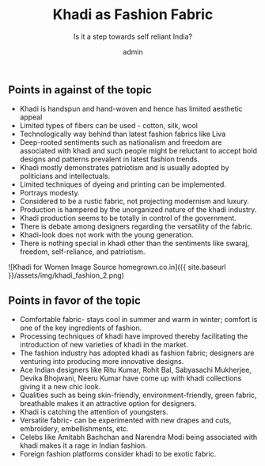 ﻿---
layout: post
title:  Khadi as Fashion Fabric
subtitle: Is it a step towards self reliant India?
description: GD Topic with points in favour and in against of Khadi fabric
author: admin
category: gdtopic
tags:
 - Fashion
 - Khadi
image: https://res.cloudinary.com/jitendrasingh/image/upload/v1597822541/fashionliteracy/khadi_fashion_homegrown.co.in_c8wxuw.png
optimized_image: https://res.cloudinary.com/jitendrasingh/image/upload/c_scale,h_165,w_350/v1597822541/fashionliteracy/khadi_fashion_homegrown.co.in_c8wxuw.png
---

## Points in against of the topic

<!--Khadi; Image Courtesy: www.dealhome.in-->

* Khadi is handspun and hand-woven and hence has limited aesthetic appeal
* Limited types of fibers can be used - cotton, silk, wool
* Technologically way behind than latest fashion fabrics like Liva
* Deep-rooted sentiments such as nationalism and freedom are associated with khadi and such people might be reluctant to accept bold designs and patterns prevalent in latest fashion trends.
* Khadi mostly demonstrates patriotism and is usually adopted by politicians and intellectuals.
* Limited techniques of dyeing and printing can be implemented.
* Portrays modesty.
* Considered to be a rustic fabric, not projecting modernism and luxury.
* Production is hampered by the unorganized nature of the khadi industry.
* Khadi production seems to be totally in control of the government.
* There is debate among designers regarding the versatility of the fabric.
* Khadi-look does not work with the young generation.
* There is nothing special in khadi other than the sentiments like swaraj, freedom, self-reliance, and patriotism.



<!--Khadi Fashion; Image Courtesy: indiaempire.com-->

![Khadi for Women Image Source homegrown.co.in]({{ site.baseurl }}/assets/img/khadi_fashion_2.png)





## Points in favor of the topic

* Comfortable fabric- stays cool in summer and warm in winter; comfort is one of the key ingredients of fashion.
* Processing techniques of khadi have improved thereby facilitating the introduction of new varieties of khadi in the market.
* The fashion industry has adopted khadi as fashion fabric; designers are venturing into producing more innovative designs.
* Ace Indian designers like Ritu Kumar, Rohit Bal, Sabyasachi Mukherjee, Devika Bhojwani, Neeru Kumar have come up with khadi collections giving it a new chic look.
* Qualities such as being skin-friendly, environment-friendly, green fabric, breathable makes it an attractive option for designers.
* Khadi is catching the attention of youngsters.
* Versatile fabric- can be experimented with new drapes and cuts, embroidery, embellishments, etc.
* Celebs like Amitabh Bachchan and Narendra Modi being associated with khadi makes it a rage in Indian fashion. 
* Foreign fashion platforms consider khadi to be exotic fabric.
